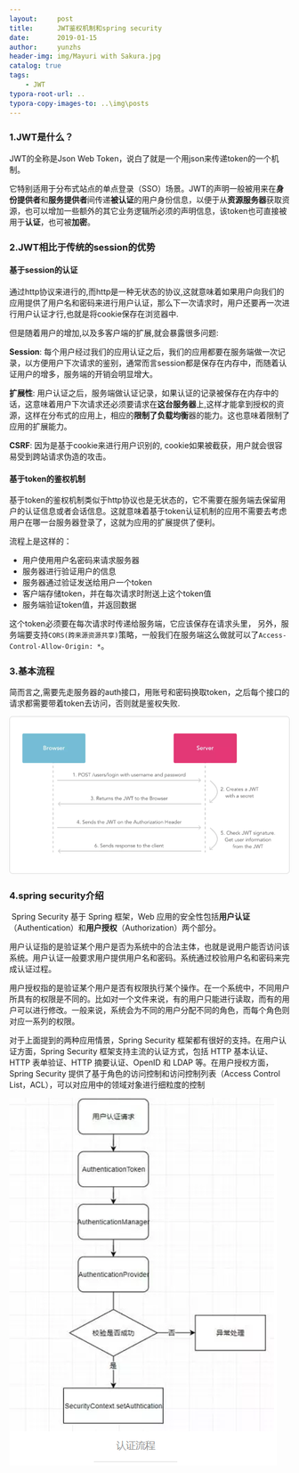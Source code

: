 ```yaml
---
layout:     post
title:      JWT鉴权机制和spring security
date:       2019-01-15
author:     yunzhs
header-img: img/Mayuri with Sakura.jpg
catalog: true
tags:
    - JWT
typora-root-url: ..
typora-copy-images-to: ..\img\posts
---
```


### 1.JWT是什么？

JWT的全称是Json Web Token，说白了就是一个用json来传递token的一个机制。

它特别适用于分布式站点的单点登录（SSO）场景。JWT的声明一般被用来在**身份提供者**和**服务提供者**间传递**被认证**的用户身份信息，以便于从**资源服务器**获取资源，也可以增加一些额外的其它业务逻辑所必须的声明信息，该token也可直接被用于**认证**，也可被**加密**。

### 2.JWT相比于传统的session的优势

#### 基于session的认证

通过http协议来进行的,而http是一种无状态的协议,这就意味着如果用户向我们的应用提供了用户名和密码来进行用户认证，那么下一次请求时，用户还要再一次进行用户认证才行,也就是将cookie保存在浏览器中.

但是随着用户的增加,以及多客户端的扩展,就会暴露很多问题:

**Session**: 每个用户经过我们的应用认证之后，我们的应用都要在服务端做一次记录，以方便用户下次请求的鉴别，通常而言session都是保存在内存中，而随着认证用户的增多，服务端的开销会明显增大。

**扩展性**: 用户认证之后，服务端做认证记录，如果认证的记录被保存在内存中的话，这意味着用户下次请求还必须要请求在**这台服务器**上,这样才能拿到授权的资源，这样在分布式的应用上，相应的**限制了负载均衡**器的能力。这也意味着限制了应用的扩展能力。

**CSRF**: 因为是基于cookie来进行用户识别的, cookie如果被截获，用户就会很容易受到跨站请求伪造的攻击。

#### 基于token的鉴权机制

基于token的鉴权机制类似于http协议也是无状态的，它不需要在服务端去保留用户的认证信息或者会话信息。这就意味着基于token认证机制的应用不需要去考虑用户在哪一台服务器登录了，这就为应用的扩展提供了便利。

流程上是这样的：

- 用户使用用户名密码来请求服务器
- 服务器进行验证用户的信息
- 服务器通过验证发送给用户一个token
- 客户端存储token，并在每次请求时附送上这个token值
- 服务端验证token值，并返回数据

这个token必须要在每次请求时传递给服务端，它应该保存在请求头里， 另外，服务端要支持`CORS(跨来源资源共享)`策略，一般我们在服务端这么做就可以了`Access-Control-Allow-Origin: *`。

### 3.基本流程

简而言之,需要先走服务器的auth接口，用账号和密码换取token，之后每个接口的请求都需要带着token去访问，否则就是鉴权失败.

![1821058-2e28fe6c997a60c9](/img/posts/1821058-2e28fe6c997a60c9.webp)

### 4.spring security介绍

​	Spring Security 基于 Spring 框架，Web 应用的安全性包括**用户认证**（Authentication）和**用户授权**（Authorization）两个部分。

​	用户认证指的是验证某个用户是否为系统中的合法主体，也就是说用户能否访问该系统。用户认证一般要求用户提供用户名和密码。系统通过校验用户名和密码来完成认证过程。

​	用户授权指的是验证某个用户是否有权限执行某个操作。在一个系统中，不同用户所具有的权限是不同的。比如对一个文件来说，有的用户只能进行读取，而有的用户可以进行修改。一般来说，系统会为不同的用户分配不同的角色，而每个角色则对应一系列的权限。

对于上面提到的两种应用情景，Spring Security 框架都有很好的支持。在用户认证方面，Spring Security 框架支持主流的认证方式，包括 HTTP 基本认证、HTTP 表单验证、HTTP 摘要认证、OpenID 和 LDAP 等。在用户授权方面，Spring Security 提供了基于角色的访问控制和访问控制列表（Access Control List，ACL），可以对应用中的领域对象进行细粒度的控制

![1548144393889](/img/posts/1548144393889.png)